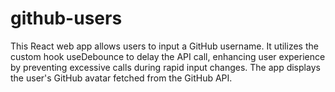 # github-users
This React web app allows users to input a GitHub username. It utilizes the custom hook useDebounce to delay the API call, enhancing user experience by preventing excessive calls during rapid input changes. The app displays the user's GitHub avatar fetched from the GitHub API.
